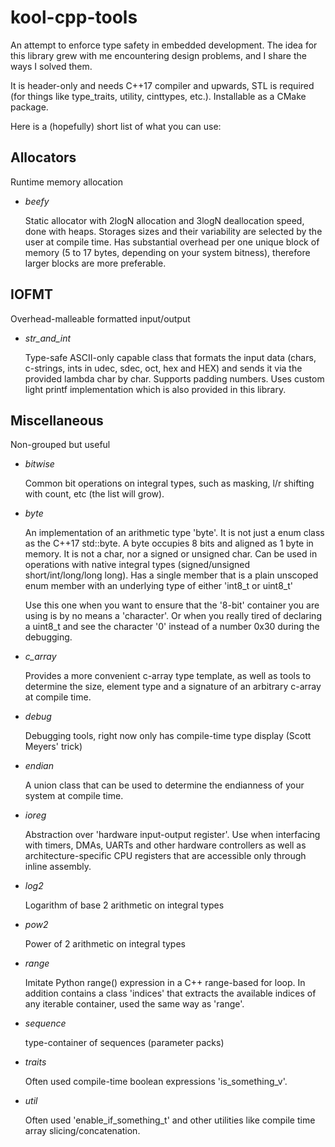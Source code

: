 # kool-cpp-tools
An attempt to enforce type safety in embedded development. The idea for
this library grew with me encountering design problems, and I share the
ways I solved them.

It is header-only and needs C++17 compiler and upwards, STL is required
(for things like type_traits, utility, cinttypes, etc.). Installable as
a CMake package.

Here is a (hopefully) short list of what you can use:

## Allocators
Runtime memory allocation
* _beefy_

   Static allocator with 2logN allocation and 3logN deallocation speed, done with heaps.
   Storages sizes and their variability are selected by the user at compile time.
   Has substantial overhead per one unique block of memory (5 to 17 bytes, depending on your system bitness), therefore larger blocks are more preferable.
  
## IOFMT
Overhead-malleable formatted input/output
* _str_and_int_

    Type-safe ASCII-only capable class that formats the input data (chars, c-strings, ints in udec, sdec, oct, hex and HEX) and sends it
    via the provided lambda char by char. Supports padding numbers. 
    Uses custom light printf implementation which is also provided in this library.
    
## Miscellaneous
Non-grouped but useful
* _bitwise_

    Common bit operations on integral types, such as masking, l/r shifting with count, etc (the list will grow).
    
* _byte_

    An implementation of an arithmetic type 'byte'. It is not just a
    enum class as the C++17 std::byte. A byte occupies 8 bits and
    aligned as 1 byte in memory. It is not a char, nor a signed or
    unsigned char. Can be used in operations with native integral types
    (signed/unsigned short/int/long/long long). Has a single member that
    is a plain unscoped enum member with an underlying type of either
    'int8_t or uint8_t'
    
    Use this one when you want to ensure that the '8-bit' container you are using is by no means a 'character'.
    Or when you really tired of declaring a uint8_t and see the character '0' instead of a number 0x30 during the debugging.
    
    
* _c_array_

    Provides a more convenient c-array type template, as well as tools
    to determine the size, element type and a signature of an arbitrary
    c-array at compile time.

* _debug_

    Debugging tools, right now only has compile-time type display (Scott
    Meyers' trick)

* _endian_

    A union class that can be used to determine the endianness of your
    system at compile time.

* _ioreg_

    Abstraction over 'hardware input-output register'. Use when
    interfacing with timers, DMAs, UARTs and other hardware controllers
    as well as architecture-specific CPU registers that are accessible
    only through inline assembly.

* _log2_

    Logarithm of base 2 arithmetic on integral types

* _pow2_

    Power of 2 arithmetic on integral types

* _range_

    Imitate Python range() expression in a C++ range-based for loop. In
    addition contains a class 'indices' that extracts the available
    indices of any iterable container, used the same way as 'range'.

* _sequence_

    type-container of sequences (parameter packs)

* _traits_

    Often used compile-time boolean expressions 'is_something_v'.

* _util_
    
    Often used 'enable_if_something_t' and other utilities like compile
    time array slicing/concatenation.
    